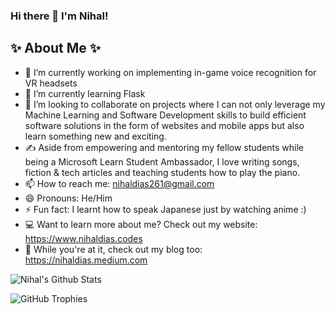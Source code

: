### Hi there 👋 I'm Nihal!


## ✨ About Me ✨

- 🔭 I’m currently working on implementing in-game voice recognition for VR headsets
- 🌱 I’m currently learning Flask
- 👯 I’m looking to collaborate on projects where I can not only leverage my Machine Learning and Software Development skills to build efficient software solutions in the form of websites and mobile apps but also learn something new and exciting.
- ✍️ Aside from empowering and mentoring my fellow students while being a Microsoft Learn Student Ambassador, I love writing songs, fiction & tech articles and teaching students how to play the piano.
- 📫 How to reach me: nihaldias261@gmail.com
- 😄 Pronouns: He/Him
- ⚡ Fun fact: I learnt how to speak Japanese just by watching anime :)
- 💻 Want to learn more about me? Check out my website: https://www.nihaldias.codes
- 📕 While you're at it, check out my blog too: https://nihaldias.medium.com

![Nihal's Github Stats](https://github-readme-stats.vercel.app/api?username=nrd26&show_icons=true&theme=algolia)

![GitHub Trophies](https://github-profile-trophy.vercel.app/?username=nrd26&theme=juicyfresh&no-bg=true)
